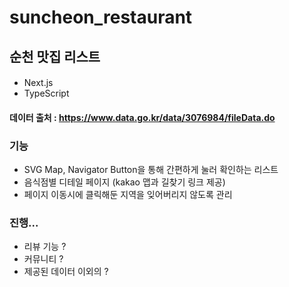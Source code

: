 # suncheon_restaurant
## 순천 맛집 리스트


#### 
- Next.js
- TypeScript


#### 데이터 출처 : https://www.data.go.kr/data/3076984/fileData.do


### 기능
- SVG Map, Navigator Button을 통해 간편하게 눌러 확인하는 리스트
- 음식점별 디테일 페이지 (kakao 맵과 길찾기 링크 제공)
- 페이지 이동시에 클릭해둔 지역을 잊어버리지 않도록 관리


### 진행...
- 리뷰 기능 ? 
- 커뮤니티 ? 
- 제공된 데이터 이외의 ?
